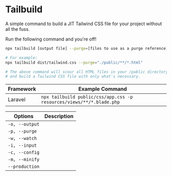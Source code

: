 # Tailbuild

A simple command to build a JIT Tailwind CSS file for your project without all the fuss.

Run the following command and you're off!

```bash
npx tailbuild [output file] --purge=[files to use as a purge reference]

# For example:
npx tailbuild dist/tailwind.css --purge="./public/**/*.html"

# The above command will scour all HTML files in your /public directory
# and build a Tailwind CSS file with only what's necessary.
```

| Framework | Example Command |
| --- | --- |
| Laravel | `npx tailbuild public/css/app.css -p resources/views/**/*.blade.php` |

| Options | Description |
| --- | --- |
| `-o, --output` |  |
| `-p, --purge` |  |
| `-w, --watch` |  |
| `-i, --input` |  |
| `-c, --config` |  |
| `-m, --minify` |  |
| `--production` |  |
